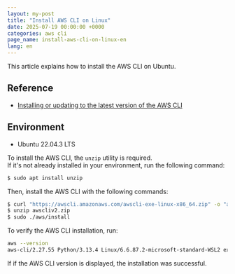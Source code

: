 ```yaml
---
layout: my-post
title: "Install AWS CLI on Linux"
date: 2025-07-19 00:00:00 +0000
categories: aws cli
page_name: install-aws-cli-on-linux-en
lang: en
---
```


This article explains how to install the AWS CLI on Ubuntu.  

## Reference
- [Installing or updating to the latest version of the AWS CLI](https://docs.aws.amazon.com/cli/latest/userguide/getting-started-install.html)

## Environment
- Ubuntu 22.04.3 LTS

To install the AWS CLI, the `unzip` utility is required.  
If it's not already installed in your environment, run the following command:

```bash
$ sudo apt install unzip
```

Then, install the AWS CLI with the following commands:

```bash
$ curl "https://awscli.amazonaws.com/awscli-exe-linux-x86_64.zip" -o "awscliv2.zip"
$ unzip awscliv2.zip
$ sudo ./aws/install
```

To verify the AWS CLI installation, run:

```bash
aws --version
aws-cli/2.27.55 Python/3.13.4 Linux/6.6.87.2-microsoft-standard-WSL2 exe/x86_64.ubuntu.22
```

If if the AWS CLI version is displayed, the installation was successful.